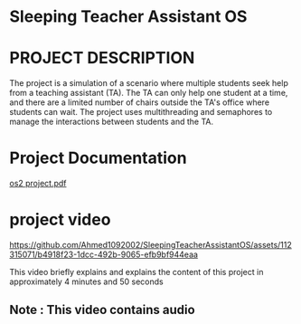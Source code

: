 # Sleeping Teacher Assistant OS
#  PROJECT DESCRIPTION

The project is a simulation of a scenario where multiple students seek help from a teaching assistant (TA). The TA can only help one student at a time, and there are a limited number of chairs outside the TA's office where students can wait. The project uses multithreading and semaphores to manage the interactions between students and the TA.

# Project Documentation


[os2 project.pdf](https://github.com/Ahmed1092002/SleepingTeacherAssistantOS/files/13693619/os2.project.pdf)


# project video 

https://github.com/Ahmed1092002/SleepingTeacherAssistantOS/assets/112315071/b4918f23-1dcc-492b-9065-efb9bf944eaa

This video briefly explains and explains the content of this project in approximately 4 minutes and 50 seconds
## Note : This video contains audio 
